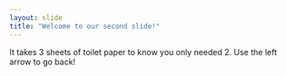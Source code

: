 ```yaml
---
layout: slide
title: "Welcome to our second slide!"
---
```

It takes 3 sheets of toilet paper to know you only needed 2.
Use the left arrow to go back!
